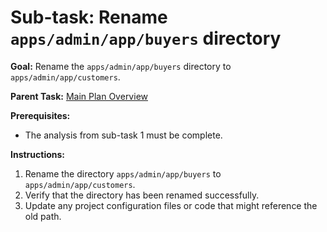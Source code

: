 # Sub-task: Rename `apps/admin/app/buyers` directory

**Goal:** Rename the `apps/admin/app/buyers` directory to `apps/admin/app/customers`.

**Parent Task:** [Main Plan Overview](../../../plans/ROO#TASK_20250706234009_D4E5F6_plan_overview.md)

**Prerequisites:**

- The analysis from sub-task 1 must be complete.

**Instructions:**

1.  Rename the directory `apps/admin/app/buyers` to `apps/admin/app/customers`.
2.  Verify that the directory has been renamed successfully.
3.  Update any project configuration files or code that might reference the old path.
